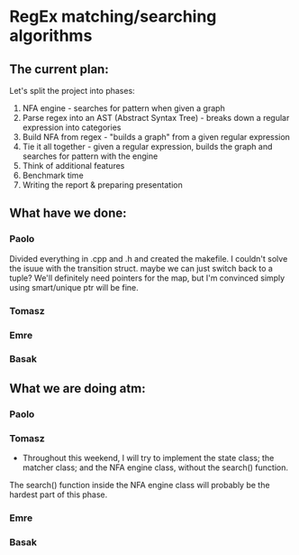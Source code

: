 # RegEx matching/searching algorithms

## The current plan:
Let's split the project into phases:

1. NFA engine - searches for pattern when given a graph
3. Parse regex into an AST (Abstract Syntax Tree) - breaks down a regular expression into categories
4. Build NFA from regex - "builds a graph" from a given regular expression
5. Tie it all together - given a regular expression, builds the graph and searches for pattern with the engine
6. Think of additional features
7. Benchmark time
8. Writing the report & preparing presentation

## What have we done:
### Paolo
Divided everything in .cpp and .h and created the makefile. 
I couldn't solve the isuue with the transition struct. maybe we can just switch back to a tuple?
We'll definitely need pointers for the map, but I'm convinced simply using smart/unique ptr will be fine.
### Tomasz

### Emre

### Basak

## What we are doing atm:
### Paolo 

### Tomasz
- Throughout this weekend, I will try to implement the state class; the matcher class; and the NFA engine class, without the search() function. 

The search() function inside the NFA engine class will probably be the hardest part of this phase.

### Emre

### Basak
